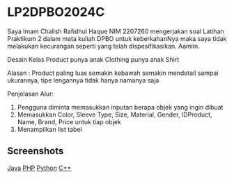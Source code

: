
# LP2DPBO2024C

Saya Imam Chalish Rafidhul Haque NIM 2207260 mengerjakan soal Latihan Praktikum 2 dalam mata kuliah DPBO untuk keberkahanNya maka saya tidak melakukan kecurangan seperti yang telah dispesifikasikan. Aamiin.

Desain Kelas Product punya anak Clothing punya anak Shirt

Alasan : Product paling luas semakin kebawah semakin mendetail sampai ukurannya, tipe lengannya tidak hanya namanya saja


Penjelasan Alur:
1. Pengguna diminta memasukkan inputan berapa objek yang ingin dibuat
2. Memasukkan Color, Sleeve Type, Size, Material, Gender, IDProduct, Name, Brand, Price untuk tiap objek
3. Menampilkan list tabel


## Screenshots
[Java](https://github.com/arulzkash/LP2DPBO2024C1/assets/73780374/b66bbcfb-ab76-4c61-8112-ccb779cc32d3)
[PHP](https://github.com/arulzkash/LP2DPBO2024C1/assets/73780374/e9c234fc-c2c9-4a5d-a3e3-0b2fe113e9c8)
[Python](https://github.com/arulzkash/LP2DPBO2024C1/assets/73780374/9640fd42-e9a7-4ea5-9a96-45a173581222)
[C++](https://github.com/arulzkash/LP2DPBO2024C1/assets/73780374/1621ddce-4902-40ce-9ae3-f578299f8cbe)
